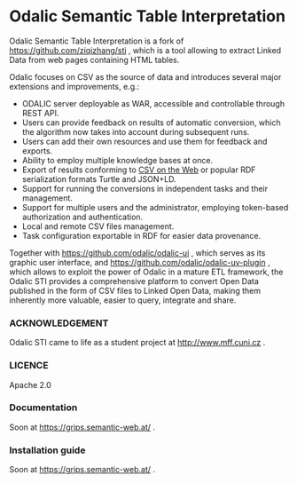 # Odalic Semantic Table Interpretation

Odalic Semantic Table Interpretation is a fork of https://github.com/ziqizhang/sti , which is a tool allowing to extract Linked Data from web pages containing HTML tables.

Odalic focuses on CSV as the source of data and introduces several major extensions and improvements, e.g.:
- ODALIC server deployable as WAR, accessible and controllable through REST API.
- Users can provide feedback on results of automatic conversion, which the algorithm now takes into account during subsequent runs.
- Users can add their own resources and use them for feedback and exports.
- Ability to employ multiple knowledge bases at once.
- Export of results conforming to [CSV on the Web](https://www.w3.org/2013/csvw/wiki/Main_Page) or popular RDF serialization formats Turtle and JSON+LD.
- Support for running the conversions in independent tasks and their management.
- Support for multiple users and the administrator, employing token-based authorization and authentication.
- Local and remote CSV files management.
- Task configuration exportable in RDF for easier data provenance.

Together with https://github.com/odalic/odalic-ui , which serves as its graphic user interface, and https://github.com/odalic/odalic-uv-plugin , which allows to exploit the power of Odalic in a mature ETL framework, the Odalic STI provides a comprehensive platform to convert Open Data published in the form of CSV files to Linked Open Data, making them inherently more valuable, easier to query, integrate and share.

### ACKNOWLEDGEMENT
Odalic STI came to life as a student project at http://www.mff.cuni.cz .

### LICENCE
Apache 2.0

### Documentation
Soon at https://grips.semantic-web.at/ .

### Installation guide
Soon at https://grips.semantic-web.at/ .
